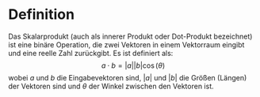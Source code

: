 # Definition
Das Skalarprodukt (auch als innerer Produkt oder Dot-Produkt bezeichnet) ist eine binäre Operation, die zwei Vektoren in einem Vektorraum eingibt und eine reelle Zahl zurückgibt. Es ist definiert als:
$${a} \cdot {b} = |{a}||{b}|\cos(\theta)$$
wobei ${a}$ und ${b}$ die Eingabevektoren sind, $|{a}|$ und $|{b}|$ die Größen (Längen) der Vektoren sind und $\theta$ der Winkel zwischen den Vektoren ist.